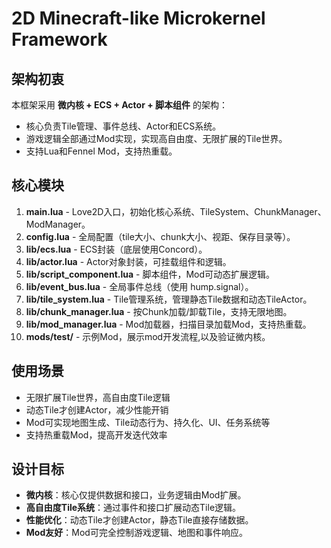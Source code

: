 # 2D Minecraft-like Microkernel Framework

## 架构初衷
本框架采用 **微内核 + ECS + Actor + 脚本组件** 的架构：
- 核心负责Tile管理、事件总线、Actor和ECS系统。
- 游戏逻辑全部通过Mod实现，实现高自由度、无限扩展的Tile世界。
- 支持Lua和Fennel Mod，支持热重载。

## 核心模块
1. **main.lua** - Love2D入口，初始化核心系统、TileSystem、ChunkManager、ModManager。
2. **config.lua** - 全局配置（tile大小、chunk大小、视距、保存目录等）。
3. **lib/ecs.lua** - ECS封装（底层使用Concord）。
4. **lib/actor.lua** - Actor对象封装，可挂载组件和逻辑。
5. **lib/script_component.lua** - 脚本组件，Mod可动态扩展逻辑。
6. **lib/event_bus.lua** - 全局事件总线（使用 hump.signal）。
7. **lib/tile_system.lua** - Tile管理系统，管理静态Tile数据和动态TileActor。
8. **lib/chunk_manager.lua** - 按Chunk加载/卸载Tile，支持无限地图。
9. **lib/mod_manager.lua** - Mod加载器，扫描目录加载Mod，支持热重载。
10. **mods/test/** - 示例Mod，展示mod开发流程,以及验证微内核。

## 使用场景
- 无限扩展Tile世界，高自由度Tile逻辑
- 动态Tile才创建Actor，减少性能开销
- Mod可实现地图生成、Tile动态行为、持久化、UI、任务系统等
- 支持热重载Mod，提高开发迭代效率

## 设计目标
- **微内核**：核心仅提供数据和接口，业务逻辑由Mod扩展。
- **高自由度Tile系统**：通过事件和接口扩展动态Tile逻辑。
- **性能优化**：动态Tile才创建Actor，静态Tile直接存储数据。
- **Mod友好**：Mod可完全控制游戏逻辑、地图和事件响应。
